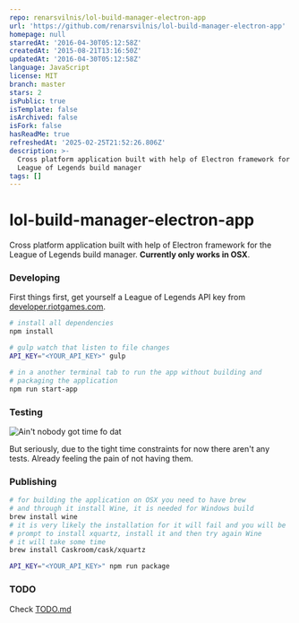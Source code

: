 ```yaml
---
repo: renarsvilnis/lol-build-manager-electron-app
url: 'https://github.com/renarsvilnis/lol-build-manager-electron-app'
homepage: null
starredAt: '2016-04-30T05:12:58Z'
createdAt: '2015-08-21T13:16:50Z'
updatedAt: '2016-04-30T05:12:58Z'
language: JavaScript
license: MIT
branch: master
stars: 2
isPublic: true
isTemplate: false
isArchived: false
isFork: false
hasReadMe: true
refreshedAt: '2025-02-25T21:52:26.806Z'
description: >-
  Cross platform application built with help of Electron framework for the
  League of Legends build manager
tags: []
---
```


# lol-build-manager-electron-app
Cross platform application built with help of Electron framework for the League of Legends build manager. **Currently only works in OSX**.

### Developing
First things first, get yourself a League of Legends API key from [developer.riotgames.com](developer.riotgames.com).

```bash
# install all dependencies
npm install

# gulp watch that listen to file changes
API_KEY="<YOUR_API_KEY>" gulp

# in a another terminal tab to run the app without building and
# packaging the application
npm run start-app
```

### Testing
![Ain't nobody got time fo dat](http://images.akamai.steamusercontent.com/ugc/548633388689781205/C8FCD52B53C4D81510C5CE4DD8A8856890A714EB/)

But seriously, due to the tight time constraints for now there aren't any tests. Already feeling the pain of not having them.

### Publishing
```bash
# for building the application on OSX you need to have brew
# and through it install Wine, it is needed for Windows build
brew install wine
# it is very likely the installation for it will fail and you will be
# prompt to install xquartz, install it and then try again Wine
# it will take some time
brew install Caskroom/cask/xquartz

API_KEY="<YOUR_API_KEY>" npm run package
```

### TODO
Check [TODO.md](TODO.md)
